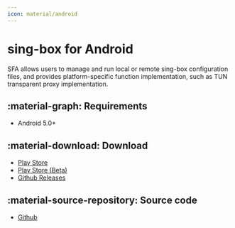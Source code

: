 ```yaml
---
icon: material/android
---
```


# sing-box for Android

SFA allows users to manage and run local or remote sing-box configuration files, and provides
platform-specific function implementation, such as TUN transparent proxy implementation.

## :material-graph: Requirements

* Android 5.0+

## :material-download: Download

* [Play Store](https://play.google.com/store/apps/details?id=io.nekohasekai.sfa)
* [Play Store (Beta)](https://play.google.com/apps/testing/io.nekohasekai.sfa)
* [Github Releases](https://github.com/SagerNet/sing-box/releases)

## :material-source-repository: Source code

* [Github](https://github.com/SagerNet/sing-box-for-android)
